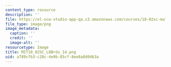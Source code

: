 ```yaml
---
content_type: resource
description: ''
file: https://ol-ocw-studio-app-qa.s3.amazonaws.com/courses/18-02sc-multivariable-calculus-fall-2010/a789cfb3c28c4e9b85cf8ee8a8d0463a_MIT18_02SC_L8Brds_14.png
file_type: image/png
image_metadata:
  caption: ''
  credit: ''
  image-alt: ''
resourcetype: Image
title: MIT18_02SC_L8Brds_14.png
uid: a789cfb3-c28c-4e9b-85cf-8ee8a8d0463a
---
```

